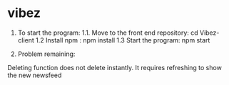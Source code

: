 # vibez

1. To start the program: 
1.1. Move to the front end repository: cd Vibez-client
1.2 Install npm : npm install
1.3 Start the program: npm start
	
2. Problem remaining:

Deleting function does not delete instantly. It requires refreshing to show the new newsfeed


